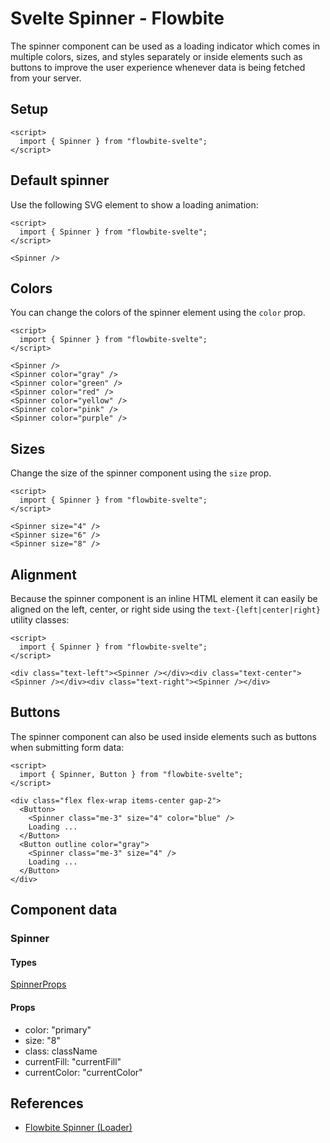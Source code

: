 # Svelte Spinner - Flowbite


The spinner component can be used as a loading indicator which comes in multiple colors, sizes, and styles separately or inside elements such as buttons to improve the user experience whenever data is being fetched from your server.

## Setup

```svelte
<script>
  import { Spinner } from "flowbite-svelte";
</script>
```

## Default spinner

Use the following SVG element to show a loading animation:

```svelte
<script>
  import { Spinner } from "flowbite-svelte";
</script>

<Spinner />
```

## Colors

You can change the colors of the spinner element using the `color` prop.

```svelte
<script>
  import { Spinner } from "flowbite-svelte";
</script>

<Spinner />
<Spinner color="gray" />
<Spinner color="green" />
<Spinner color="red" />
<Spinner color="yellow" />
<Spinner color="pink" />
<Spinner color="purple" />
```

## Sizes

Change the size of the spinner component using the `size` prop.

```svelte
<script>
  import { Spinner } from "flowbite-svelte";
</script>

<Spinner size="4" />
<Spinner size="6" />
<Spinner size="8" />
```

## Alignment

Because the spinner component is an inline HTML element it can easily be aligned on the left, center, or right side using the `text-{left|center|right}` utility classes:

```svelte
<script>
  import { Spinner } from "flowbite-svelte";
</script>

<div class="text-left"><Spinner /></div><div class="text-center"><Spinner /></div><div class="text-right"><Spinner /></div>
```

## Buttons

The spinner component can also be used inside elements such as buttons when submitting form data:

```svelte
<script>
  import { Spinner, Button } from "flowbite-svelte";
</script>

<div class="flex flex-wrap items-center gap-2">
  <Button>
    <Spinner class="me-3" size="4" color="blue" />
    Loading ...
  </Button>
  <Button outline color="gray">
    <Spinner class="me-3" size="4" />
    Loading ...
  </Button>
</div>
```

## Component data

### Spinner

#### Types

[SpinnerProps](https://github.com/themesberg/flowbite-svelte/blob/main/src/lib/types.ts#L1511)

#### Props

- color: "primary"
- size: "8"
- class: className
- currentFill: "currentFill"
- currentColor: "currentColor"


## References

- [Flowbite Spinner (Loader)](https://flowbite.com/docs/components/spinner/)


